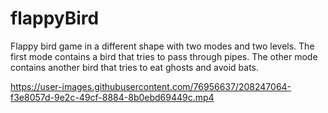 # flappyBird
Flappy bird game in a different shape with two modes and two levels. 
The first mode contains a bird that tries to pass through pipes. 
The other mode contains another bird that tries to eat ghosts and avoid bats.


https://user-images.githubusercontent.com/76956637/208247064-f3e8057d-9e2c-49cf-8884-8b0ebd69449c.mp4

